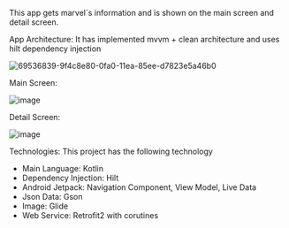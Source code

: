 This app gets marvel´s information and is shown on the main screen
and detail screen.

App Architecture:
It has implemented mvvm + clean architecture and uses hilt dependency injection

![69536839-9f4c8e80-0fa0-11ea-85ee-d7823e5a46b0](https://user-images.githubusercontent.com/43895637/144639429-68c4c265-8c5d-4ddd-98f1-9a12a2855ad0.png)

Main Screen:

![image](https://user-images.githubusercontent.com/43895637/144671577-0d4d2ada-3f78-474f-a982-f2e38bdd7af7.png)


Detail Screen:

![image](https://user-images.githubusercontent.com/43895637/144672539-2f423b47-5872-4756-9c45-7488ec802386.png)

Technologies:
This project has the following technology

* Main Language: Kotlin
* Dependency Injection: Hilt
* Android Jetpack: Navigation Component, View Model, Live Data
* Json Data: Gson
* Image: Glide
* Web Service: Retrofit2 with corutines
